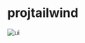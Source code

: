 # projtailwind
![ui](https://user-images.githubusercontent.com/73662865/131142616-4c89c3d4-e55a-4731-b656-d2f19cd4affb.jpeg)
